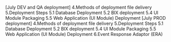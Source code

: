 [July DEV and QA deployment]
4.Methods of deployment file delivery
5.Deployment Steps
	5.1   Database Deployment
	5.2   BIX deployment
	5.4   UI Module Packaging
	5.5   Web Application (UI Module) Deployment
[July PROD deployment]
4.Methods of deployment file delivery
5.Deployment Steps
	5.1   Database Deployment
	5.2   BIX deployment
	5.4   UI Module Packaging
	5.5   Web Application (UI Module) Deployment
6.Event Response Adaptor (ERA)



